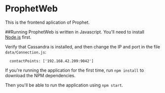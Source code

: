 # ProphetWeb

This is the frontend aplication of Prophet. 

##Running
ProphetWeb is written in Javascript. You'll need to install [Node.js](https://nodejs.org/en) first.

Verify that Cassandra is installed, and then change the IP and port in the file `data/Connection.js`:

      contactPoints: ['192.168.42.209:9042']

If you're running the application for the first time, run `npm install` to download the NPM dependencies.

Then you'll be able to run the application using `npm start`. 
